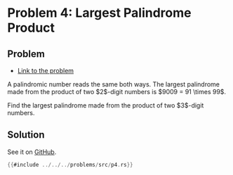# Problem 4: Largest Palindrome Product

## Problem

- [Link to the problem](https://projecteuler.net/problem=4)

<div class="problem_content" role="problem">
<p>A palindromic number reads the same both ways. The largest palindrome made from the product of two $2$-digit numbers is $9009 = 91 \times 99$.</p>
<p>Find the largest palindrome made from the product of two $3$-digit numbers.</p>

</div>

## Solution

See it on [GitHub](https://github.com/isitreallyalive/euler/blob/main/problems/src/p4.rs).

```rs
{{#include ../../../problems/src/p4.rs}}
```
